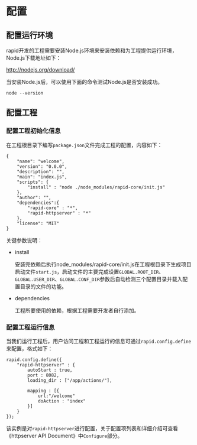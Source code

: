 # 配置


## 配置运行环境

rapid开发的工程需要安装Node.js环境来安装依赖和为工程提供运行环境，Node.js下载地址如下：

<http://nodejs.org/download/>

当安装Node.js后，可以使用下面的命令测试Node.js是否安装成功。

	node --version
	
## 配置工程

### 配置工程初始化信息

在工程根目录下编写`package.json`文件完成工程的配置，内容如下：

	{
    	"name": "welcome",
    	"version": "0.0.0",
    	"description": "",
    	"main": "index.js",
    	"scripts": {
        	"install" : "node ./node_modules/rapid-core/init.js"
    	},
    	"author": "",
    	"dependencies":{
        	"rapid-core" : "*",
        	"rapid-httpserver" : "*"
    	},
    	"license": "MIT"
	}
	
关键参数说明：

* install

	安装完依赖后执行node_modules/rapid-core/init.js在工程根目录下生成项目启动文件`start.js`，启动文件的主要完成设置`GLOBAL.ROOT_DIR`、`GLOBAL.USER_DIR`、`GLOBAL.CONF_DIR`参数后自动检测三个配置目录并载入配置目录的文件的功能。
	
* dependencies

	工程所要使用的依赖，根据工程需要开发者自行添加。


### 配置工程运行信息

当我们运行工程后，用户访问工程和工程运行的信息可通过`rapid.config.define`来配置，格式如下：

	rapid.config.define({
		"rapid-httpserver" : {
			autoStart : true,
			port : 8082,
			loading_dir : ["/app/actions/"],
			
			mapping : [{
				url:"/welcome"
				doAction : "index"
			}]
		}
	});
	
该实例是对`rapid-httpserver`进行配置，关于配置项列表和详细介绍可查看《httpserver API Document》中`Configure`部分。
